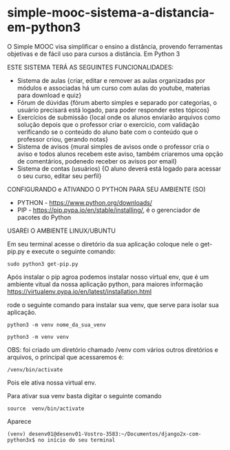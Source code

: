 # simple-mooc-sistema-a-distancia-em-python3
O Simple MOOC visa simplificar o ensino a distância, provendo ferramentas objetivas e de fácil uso para cursos a distância. Em Python 3

ESTE SISTEMA TERÁ AS SEGUINTES FUNCIONALIDADES:

 - Sistema de aulas {criar, editar e remover as aulas organizadas por módulos e associadas há um curso com aulas do youtube, materias para download e quiz}
 - Fórum de dúvidas {fórum aberto simples e separado por categorias, o usuário precisará está logado, para poder responder estes tópicos}
 - Exercícios de submissão {local onde os alunos enviarão arquivos como solução depois que o professor criar o exercício, com validação verificando se o conteúdo do aluno bate com o conteúdo que o professor criou, gerando notas}
 - Sistema de avisos {mural simples de avisos onde o professor cria o aviso e todos alunos recebem este aviso, também criaremos uma opção de comentários, podenedo receber os avisos por email}
 - Sistema de contas (usuários) {O aluno deverá está logado para acessar o seu curso, editar seu perfil}

CONFIGURANDO e ATIVANDO O PYTHON PARA SEU AMBIENTE (SO)

 - PYTHON - https://www.python.org/downloads/
 - PIP - https://pip.pypa.io/en/stable/installing/, é o gerenciador de pacotes do Python

 USAREI O AMBIENTE LINUX/UBUNTU

 Em seu terminal acesse o diretório da sua aplicação coloque nele o get-pip.py e execute o seguinte comando:

    sudo python3 get-pip.py

Após instalar o pip agroa podemos instalar nosso virtual env, que é um ambiente vitual da nossa aplicação python, para maiores informação https://virtualenv.pypa.io/en/latest/installation.html

rode o seguinte comando para instalar sua venv, que serve para isolar sua aplicação.

    python3 -m venv nome_da_sua_venv

    python3 -m venv venv

OBS: foi criado um diretório chamado /venv com vários outros diretórios e arquivos, o principal que acessaremos é:

    /venv/bin/activate

Pois ele ativa nossa virtual env.

Para ativar sua venv basta digitar o seguinte comando

    source  venv/bin/activate

Aparece 

    (venv) desenv01@desenv01-Vostro-3583:~/Documentos/django2x-com-python3x$ no início do seu terminal 
